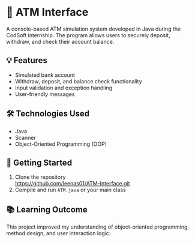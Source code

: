 # 🏧 ATM Interface

A console-based ATM simulation system developed in Java during the CodSoft internship. The program allows users to securely deposit, withdraw, and check their account balance.

## 💡 Features
- Simulated bank account
- Withdraw, deposit, and balance check functionality
- Input validation and exception handling
- User-friendly messages

## 🛠️ Technologies Used
- Java
- Scanner
- Object-Oriented Programming (OOP)

## 🚀 Getting Started
1. Clone the repository  
https://github.com/leenas01/ATM-Interface.git
2. Compile and run `ATM.java` or your main class

## 📚 Learning Outcome
This project improved my understanding of object-oriented programming, method design, and user interaction logic.
